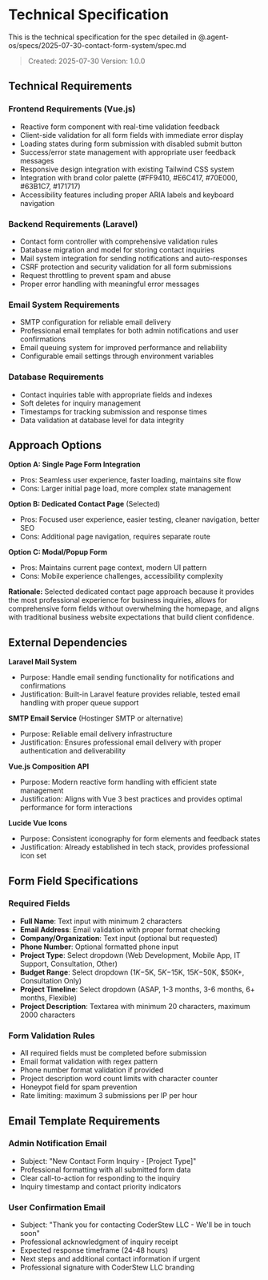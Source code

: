 # Technical Specification

This is the technical specification for the spec detailed in @.agent-os/specs/2025-07-30-contact-form-system/spec.md

> Created: 2025-07-30
> Version: 1.0.0

## Technical Requirements

### Frontend Requirements (Vue.js)
- Reactive form component with real-time validation feedback
- Client-side validation for all form fields with immediate error display
- Loading states during form submission with disabled submit button
- Success/error state management with appropriate user feedback messages
- Responsive design integration with existing Tailwind CSS system
- Integration with brand color palette (#FF9410, #E6C417, #70E000, #63B1C7, #171717)
- Accessibility features including proper ARIA labels and keyboard navigation

### Backend Requirements (Laravel)
- Contact form controller with comprehensive validation rules
- Database migration and model for storing contact inquiries
- Mail system integration for sending notifications and auto-responses
- CSRF protection and security validation for all form submissions
- Request throttling to prevent spam and abuse
- Proper error handling with meaningful error messages

### Email System Requirements
- SMTP configuration for reliable email delivery
- Professional email templates for both admin notifications and user confirmations
- Email queuing system for improved performance and reliability
- Configurable email settings through environment variables

### Database Requirements
- Contact inquiries table with appropriate fields and indexes
- Soft deletes for inquiry management
- Timestamps for tracking submission and response times
- Data validation at database level for data integrity

## Approach Options

**Option A: Single Page Form Integration**   
- Pros: Seamless user experience, faster loading, maintains site flow
- Cons: Larger initial page load, more complex state management

**Option B: Dedicated Contact Page** (Selected)
- Pros: Focused user experience, easier testing, cleaner navigation, better SEO
- Cons: Additional page navigation, requires separate route

**Option C: Modal/Popup Form**
- Pros: Maintains current page context, modern UI pattern
- Cons: Mobile experience challenges, accessibility complexity

**Rationale:** Selected dedicated contact page approach because it provides the most professional experience for business inquiries, allows for comprehensive form fields without overwhelming the homepage, and aligns with traditional business website expectations that build client confidence.

## External Dependencies

**Laravel Mail System**
- Purpose: Handle email sending functionality for notifications and confirmations
- Justification: Built-in Laravel feature provides reliable, tested email handling with proper queue support

**SMTP Email Service** (Hostinger SMTP or alternative)
- Purpose: Reliable email delivery infrastructure
- Justification: Ensures professional email delivery with proper authentication and deliverability

**Vue.js Composition API**
- Purpose: Modern reactive form handling with efficient state management
- Justification: Aligns with Vue 3 best practices and provides optimal performance for form interactions

**Lucide Vue Icons**
- Purpose: Consistent iconography for form elements and feedback states
- Justification: Already established in tech stack, provides professional icon set

## Form Field Specifications

### Required Fields
- **Full Name**: Text input with minimum 2 characters
- **Email Address**: Email validation with proper format checking
- **Company/Organization**: Text input (optional but requested)
- **Phone Number**: Optional formatted phone input
- **Project Type**: Select dropdown (Web Development, Mobile App, IT Support, Consultation, Other)
- **Budget Range**: Select dropdown ($1K-$5K, $5K-$15K, $15K-$50K, $50K+, Consultation Only)
- **Project Timeline**: Select dropdown (ASAP, 1-3 months, 3-6 months, 6+ months, Flexible)
- **Project Description**: Textarea with minimum 20 characters, maximum 2000 characters

### Form Validation Rules
- All required fields must be completed before submission
- Email format validation with regex pattern
- Phone number format validation if provided
- Project description word count limits with character counter
- Honeypot field for spam prevention
- Rate limiting: maximum 3 submissions per IP per hour

## Email Template Requirements

### Admin Notification Email
- Subject: "New Contact Form Inquiry - [Project Type]"
- Professional formatting with all submitted form data
- Clear call-to-action for responding to the inquiry
- Inquiry timestamp and contact priority indicators

### User Confirmation Email
- Subject: "Thank you for contacting CoderStew LLC - We'll be in touch soon"
- Professional acknowledgment of inquiry receipt
- Expected response timeframe (24-48 hours)
- Next steps and additional contact information if urgent
- Professional signature with CoderStew LLC branding
